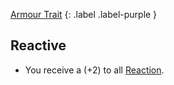 
[Armour Trait](Game/Core/Armour-Traits)
{: .label .label-purple }

## Reactive
* You receive a (+2) to all [Reaction](Game/Core/Reacting#Reaction).